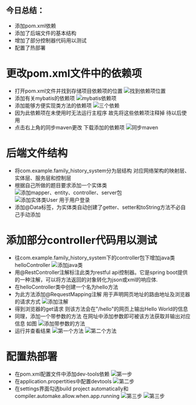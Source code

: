 ## 今日总结：
- 添加pom.xml依赖
- 添加了后端文件的基本结构
- 增加了部分控制器代码用以测试
- 配置了热部署

# 更改pom.xml文件中的依赖项
- 打开pom.xml文件并找到存储项目依赖项的位置
![找到依赖项位置](<./img/20250617/屏幕截图 2025-06-18 163113.png>)
- 添加有关mybatis的依赖项
![mybatis依赖项](<./img/20250617/屏幕截图 2025-06-18 163304.png>)
- 添加能够方便实现类方法的依赖项
![三个依赖](<./img/20250617/屏幕截图 2025-06-18 163339.png>)
- 因为此依赖项在未使用时无法运行主程序 故先将这些依赖项注释掉 待以后使用
- 点击右上角的同步maven更改 下载添加的依赖项
![同步maven](<./img/20250617/屏幕截图 2025-06-18 164140.png>)


# 后端文件结构
- 将com.example.family_history_system分为层结构 对应网络架构的映射层、实体层、服务层和控制层
- 根据自己所做的题目要求添加一个实体类
![添加mapper、entity、controller、server包](<./img/20250617/屏幕截图 2025-06-18 162147.png>)
![添加实体类User 用于用户登录](<./img/20250617/屏幕截图 2025-06-18 162721.png>)
- 添加@Data标签，为实体类自动创建了getter、setter和toString方法不必自己手动添加

# 添加部分controller代码用以测试
- 往com.example.family_history_system下的controller包下增加java类helloController
![添加java类](<./img/20250617/屏幕截图 2025-06-18 172058.png>)
- 用@RestController注解标注此类为restful api控制器。它是spring boot提供的一种注解，可以将方法返回的对象转化为json或xml的响应体.
- 在helloController类中创建一个名为hello方法
- 为此方法添加@RequestMapping注解 用于声明网页地址的路由地址及浏览器的请求方式
![添加注解](<./img/20250617/屏幕截图 2025-06-18 172842.png>)
- 得到浏览器的get请求 则该方法会在"/hello"的网页上输出Hello World的信息
- 同理，添加一个带参数的方法 在网址中添加参数即可被该方法获取并输出对应信息 如图
![添加带参数的方法](<./img/20250617/屏幕截图 2025-06-18 173039.png>)
- 运行并查看结果
![第一个方法](<./img/20250617/屏幕截图 2025-06-18 173305.png>)
![第二个方法](<./img/20250617/屏幕截图 2025-06-18 173318.png>)

# 配置热部署
- 在pom.xml配置文件中添加dev-tools依赖
![第一步](<./img/20250617/屏幕截图 2025-06-18 174410.png>)
- 在application.propertities中配置devtools
![第二步](<./img/20250617/屏幕截图 2025-06-18 174422.png>)
- 在settings界面勾选build project automatically和compiler.automake.allow.when.app.running
![第三步](<./img/20250617/屏幕截图 2025-06-18 175153.png>)
![第三步](<./img/20250617/屏幕截图 2025-06-18 175213.png>)
